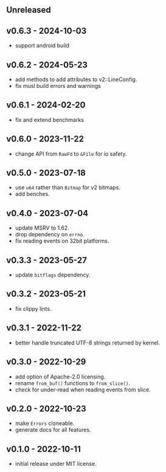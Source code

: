 <a name="unreleased"></a>

## Unreleased

<a name="v0.6.3"></a>

## v0.6.3 - 2024-10-03

- support android build

<a name="v0.6.2"></a>

## v0.6.2 - 2024-05-23

- add methods to add attributes to v2::LineConfig.
- fix musl build errors and warnings

<a name="v0.6.1"></a>

## v0.6.1 - 2024-02-20

- fix and extend benchmarks

<a name="v0.6.0"></a>

## v0.6.0 - 2023-11-22

- change API from `RawFd` to `&File` for io safety.

<a name="v0.5.0"></a>

## v0.5.0 - 2023-07-18

- use `u64` rather than `Bitmap` for v2 bitmaps.
- add benches.

<a name="v0.4.0"></a>

## v0.4.0 - 2023-07-04

- update MSRV to 1.62.
- drop dependency on `errno`.
- fix reading events on 32bit platforms.

<a name="v0.3.3"></a>

## v0.3.3 - 2023-05-27

- update `bitflags` dependency.

<a name="v0.3.2"></a>

## v0.3.2 - 2023-05-21

- fix clippy lints.

<a name="v0.3.1"></a>

## v0.3.1 - 2022-11-22

- better handle truncated UTF-8 strings returned by kernel.

<a name="v0.3.0"></a>

## v0.3.0 - 2022-10-29

- add option of Apache-2.0 licensing.
- rename `from_buf()` functions to `from_slice()`.
- check for under-read when reading events from slice.

<a name="v0.2.0"></a>

## v0.2.0 - 2022-10-23

- make `Errors` cloneable.
- generate docs for all features.

<a name="v0.1.0"></a>

## v0.1.0 - 2022-10-11

- initial release under MIT license.
